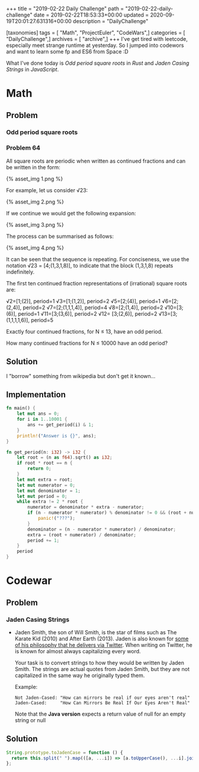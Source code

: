 +++
title = "2019-02-22 Daily Challenge"
path = "2019-02-22-daily-challenge"
date = 2019-02-22T18:53:33+00:00
updated = 2020-09-19T20:01:27.631316+00:00
description = "DailyChallenge"

[taxonomies]
tags = [ "Math", "ProjectEuler", "CodeWars",]
categories = [ "DailyChallenge",]
archives = [ "archive",]
+++
I've get tired with leetcode, especially meet strange runtime at yesterday. So I jumped into codewors and want to learn some fp and ES6 from Space :D

What I've done today is *Odd period square roots* in *Rust* and *Jaden Casing Strings* in *JavaScript*.

<!-- more -->

# Math

## Problem

### Odd period square roots

### Problem 64

All square roots are periodic when written as continued fractions and can be written in the form:

{% asset_img 1.png %}

For example, let us consider √23:

{% asset_img 2.png %}

If we continue we would get the following expansion:

{% asset_img 3.png %}

The process can be summarised as follows:

{% asset_img 4.png %}

It can be seen that the sequence is repeating. For conciseness, we use the notation √23 = [4;(1,3,1,8)], to indicate that the block (1,3,1,8) repeats indefinitely.

The first ten continued fraction representations of (irrational) square roots are:

√2=[1;(2)], period=1
√3=[1;(1,2)], period=2
√5=[2;(4)], period=1
√6=[2;(2,4)], period=2
√7=[2;(1,1,1,4)], period=4
√8=[2;(1,4)], period=2
√10=[3;(6)], period=1
√11=[3;(3,6)], period=2
√12= [3;(2,6)], period=2
√13=[3;(1,1,1,1,6)], period=5

Exactly four continued fractions, for N ≤ 13, have an odd period.

How many continued fractions for N ≤ 10000 have an odd period?

## Solution

I "borrow" something from wikipedia but don't get it known...

## Implementation

```rust
fn main() {
    let mut ans = 0;
    for i in 1..10001 {
        ans += get_period(i) & 1;
    }
    println!("Answer is {}", ans);
}

fn get_period(n: i32) -> i32 {
    let root = (n as f64).sqrt() as i32;
    if root * root == n {
        return 0;
    }
    let mut extra = root;
    let mut numerator = 0;
    let mut denominator = 1;
    let mut period = 0;
    while extra != 2 * root {
        numerator = denominator * extra - numerator;
        if (n - numerator * numerator) % denominator != 0 && (root + numerator) % denominator != 0 {
            panic!("???");
        }
        denominator = (n - numerator * numerator) / denominator;
        extra = (root + numerator) / denominator;
        period += 1;
    }
    period
}
```

# Codewar

## Problem

### Jaden Casing Strings



- Jaden Smith, the son of Will Smith, is the star of films such as The Karate Kid (2010) and After Earth (2013). Jaden is also known for [some of his philosophy that he delivers via Twitter](https://twitter.com/officialjaden). When writing on Twitter, he is known for almost always capitalizing every word.

  Your task is to convert strings to how they would be written by Jaden Smith. The strings are actual quotes from Jaden Smith, but they are not capitalized in the same way he originally typed them.

  Example:

  ```
  Not Jaden-Cased: "How can mirrors be real if our eyes aren't real"
  Jaden-Cased:     "How Can Mirrors Be Real If Our Eyes Aren't Real"
  ```

  Note that the **Java version** expects a return value of null for an empty string or null

## Solution

```js
String.prototype.toJadenCase = function () {
  return this.split(" ").map(([a, ...i]) => [a.toUpperCase(), ...i].join("")).join(" ");
};
```